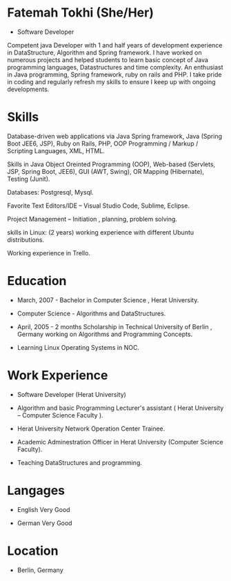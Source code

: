 
# Fatemah Tokhi (She/Her)

* Software Developer

Competent java Developer with 1 and half years of development experience in DataStructure, Algorithm and Spring framework. I have worked on numerous projects and helped students to learn basic concept of Java programming languages, Datastructures and time complexity. An enthusiast in  Java programming, Spring framework, ruby on rails and PHP. I take pride in coding and regularly refresh my skills to ensure I keep up with ongoing developments. 

# Skills
Database-driven web applications via Java Spring framework, Java (Spring Boot JEE6, JSP), Ruby on Rails, PHP, OOP Programming / Markup / Scripting Languages, XML, HTML.


Skills in Java Object Oreinted Programming (OOP), Web-based (Servlets, JSP, Spring Boot, JEE6), GUI (AWT, Swing), OR Mapping (Hibernate), Testing (Junit).

Databases: Postgresql, Mysql.

Favorite Text Editors/IDE – Visual Studio Code, Sublime,  Eclipse.

Project Management – Initiation , planning, problem solving.

skills in Linux: (2 years) working experience with different Ubuntu distributions.

Working experience in Trello.

# Education
- March, 2007 - Bachelor in Computer Science , Herat University.

- Computer Science - Algorithms and DataStructures.

- April, 2005 - 2 months Scholarship in Technical University of Berlin , Germany working on Algorithms and Programming Concepts.

- Learning Linux Operating Systems in NOC.

# Work Experience
- Software Developer (Herat University)

- Algorithm and basic Programming Lecturer's assistant ( Herat University – Computer Science Faculty ).

- Herat University Network Operation Center Trainee.

- Academic Adminestration Officer in Herat University (Computer Science Faculty).

- Teaching DataStructures and programming.

# Langages
- English Very Good

- German  Very Good

# Location
- Berlin, Germany
